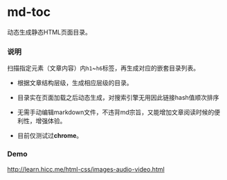 md-toc
======

动态生成静态HTML页面目录。

### 说明

扫描指定元素（文章内容）内`h1`~`h6`标签，再生成对应的嵌套目录列表。

-	根据文章结构层级，生成相应层级的目录。

-	目录实在页面加载之后动态生成，对搜索引擎无用因此链接hash值顺次排序

-	无需手动编辑markdown文件，不违背md宗旨，又能增加文章阅读时候的便利性，增强体验。


-	目前仅测试过**chrome**。

### Demo

http://learn.hicc.me/html-css/images-audio-video.html



